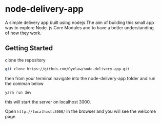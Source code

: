 # node-delivery-app
A simple delivery app built using nodejs
The aim of building this small app was to explore Node. js Core Modules and to have a better understanding of how they work. 
## Getting Started
clone the repository
```bash
git clone https://github.com/Oyelaw/node-delivery-app.git
```
then from your terminal navigate into the node-delivery-app folder and run the comman below
```bash
yarn run dev
```
this will start the server on localhost 3000.

Open ```http://localhost:3000/``` in the browser and you will see the welcome page.
